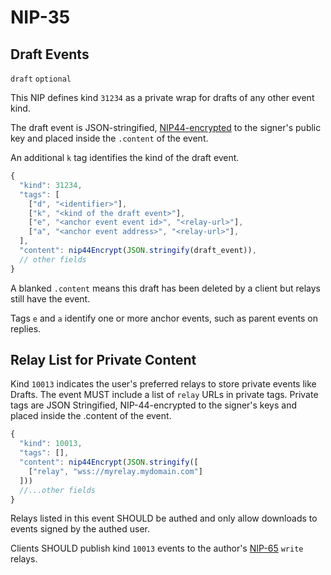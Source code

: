 NIP-35
======

Draft Events 
------------

`draft` `optional`

This NIP defines kind `31234` as a private wrap for drafts of any other event kind. 

The draft event is JSON-stringified, [NIP44-encrypted](44.md) to the signer's public key and placed inside the `.content` of the event.

An additional `k` tag identifies the kind of the draft event. 

```js
{
  "kind": 31234,
  "tags": [
    ["d", "<identifier>"],
    ["k", "<kind of the draft event>"],
    ["e", "<anchor event event id>", "<relay-url>"],
    ["a", "<anchor event address>", "<relay-url>"],
  ],
  "content": nip44Encrypt(JSON.stringify(draft_event)),
  // other fields
}
```

A blanked `.content` means this draft has been deleted by a client but relays still have the event. 

Tags `e` and `a` identify one or more anchor events, such as parent events on replies.   

## Relay List for Private Content

Kind `10013` indicates the user's preferred relays to store private events like Drafts. The event MUST include a list of `relay` URLs in private tags. Private tags are JSON Stringified, NIP-44-encrypted to the signer's keys and placed inside the .content of the event.

```js
{
  "kind": 10013,
  "tags": [],
  "content": nip44Encrypt(JSON.stringify([
    ["relay", "wss://myrelay.mydomain.com"]
  ]))
  //...other fields
}
```

Relays listed in this event SHOULD be authed and only allow downloads to events signed by the authed user.

Clients SHOULD publish kind `10013` events to the author's [NIP-65](65.md) `write` relays. 

